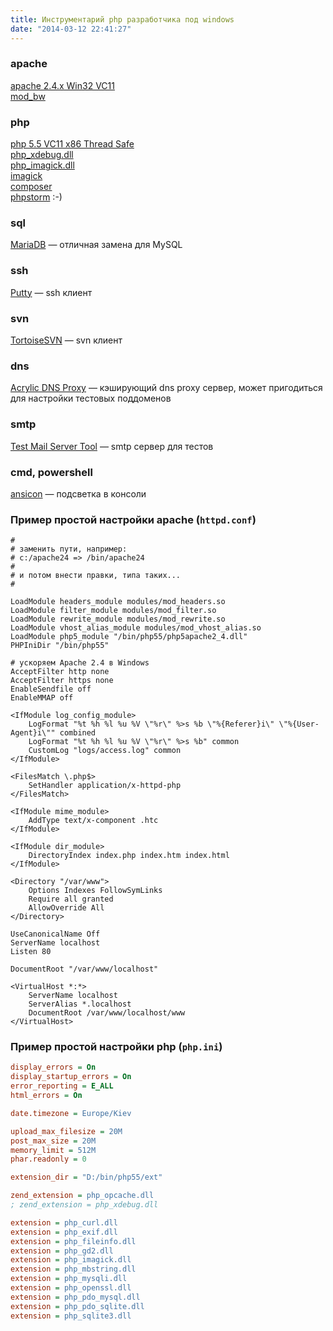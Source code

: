 ```yaml
---
title: Инструментарий php разработчика под windows
date: "2014-03-12 22:41:27"
---
```


### apache

[apache 2.4.x Win32 VC11](http://www.apachelounge.com/download/)  
[mod_bw](http://www.apachelounge.com/download/)

### php

[php 5.5 VC11 x86 Thread Safe](http://windows.php.net/download/)  
[php_xdebug.dll](http://windows.php.net/downloads/pecl/releases/xdebug/)  
[php_imagick.dll](http://windows.php.net/downloads/pecl/releases/imagick/)  
[imagick](http://www.imagemagick.org/script/binary-releases.php#windows)  
[composer](http://getcomposer.org/)  
[phpstorm](http://www.jetbrains.com/phpstorm/) :-)

### sql

[MariaDB](https://mariadb.org/) — отличная замена для MySQL

### ssh

[Putty](http://www.chiark.greenend.org.uk/~sgtatham/putty/download.html) — ssh клиент

### svn

[TortoiseSVN](http://tortoisesvn.net/downloads.html) — svn клиент

### dns

[Acrylic DNS Proxy](http://sourceforge.net/projects/acrylic/) — кэширующий dns proxy сервер, может пригодиться для настройки тестовых поддоменов

### smtp

[Test Mail Server Tool](http://www.toolheap.com/test-mail-server-tool/) — smtp сервер для тестов

### cmd, powershell

[ansicon](https://github.com/adoxa/ansicon/downloads) — подсветка в консоли

### Пример простой настройки apache (`httpd.conf`)

```apacheconf
#
# заменить пути, например:
# c:/apache24 => /bin/apache24
#
# и потом внести правки, типа таких...
#

LoadModule headers_module modules/mod_headers.so
LoadModule filter_module modules/mod_filter.so
LoadModule rewrite_module modules/mod_rewrite.so
LoadModule vhost_alias_module modules/mod_vhost_alias.so
LoadModule php5_module "/bin/php55/php5apache2_4.dll"
PHPIniDir "/bin/php55"

# ускоряем Apache 2.4 в Windows
AcceptFilter http none
AcceptFilter https none
EnableSendfile off
EnableMMAP off

<IfModule log_config_module>
    LogFormat "%t %h %l %u %V \"%r\" %>s %b \"%{Referer}i\" \"%{User-Agent}i\"" combined
    LogFormat "%t %h %l %u %V \"%r\" %>s %b" common
    CustomLog "logs/access.log" common
</IfModule>

<FilesMatch \.php$>
    SetHandler application/x-httpd-php
</FilesMatch>

<IfModule mime_module>
    AddType text/x-component .htc
</IfModule>

<IfModule dir_module>
    DirectoryIndex index.php index.htm index.html
</IfModule>

<Directory "/var/www">
    Options Indexes FollowSymLinks
    Require all granted
    AllowOverride All
</Directory>

UseCanonicalName Off
ServerName localhost
Listen 80

DocumentRoot "/var/www/localhost"

<VirtualHost *:*>
    ServerName localhost
    ServerAlias *.localhost
    DocumentRoot /var/www/localhost/www
</VirtualHost>
```

### Пример простой настройки php (`php.ini`)

```ini
display_errors = On
display_startup_errors = On
error_reporting = E_ALL
html_errors = On

date.timezone = Europe/Kiev

upload_max_filesize = 20M
post_max_size = 20M
memory_limit = 512M
phar.readonly = 0

extension_dir = "D:/bin/php55/ext"

zend_extension = php_opcache.dll
; zend_extension = php_xdebug.dll

extension = php_curl.dll
extension = php_exif.dll
extension = php_fileinfo.dll
extension = php_gd2.dll
extension = php_imagick.dll
extension = php_mbstring.dll
extension = php_mysqli.dll
extension = php_openssl.dll
extension = php_pdo_mysql.dll
extension = php_pdo_sqlite.dll
extension = php_sqlite3.dll
```
